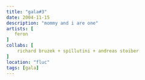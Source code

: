 ```yaml
---
title: "gala#3"
date: 2004-11-15
description: "mommy and i are one"
artists: [
   feron
]
collabs: [
    richard bruzek + spillutini + andreas stoiber
]
location: "fluc"
tags: [gala]
---
```

